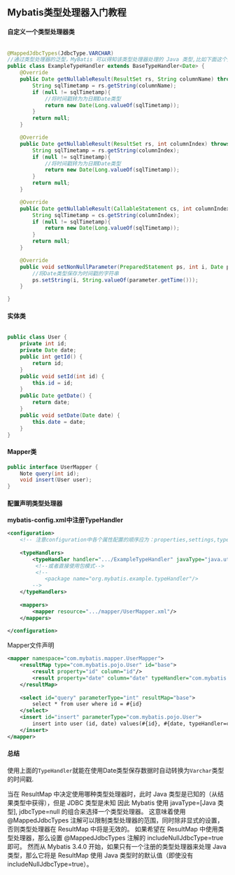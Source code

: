 ## Mybatis类型处理器入门教程

#### 自定义一个类型处理器类

```java

@MappedJdbcTypes(JdbcType.VARCHAR)
//通过类型处理器的泛型，MyBatis 可以得知该类型处理器处理的 Java 类型,比如下面这个类就是Date
public class ExampleTypeHandler extends BaseTypeHandler<Date> {
    @Override
    public Date getNullableResult(ResultSet rs, String columnName) throws SQLException {
        String sqlTimetamp = rs.getString(columnName);
        if (null != sqlTimetamp){
            //将时间戳转为为日期Date类型
            return new Date(Long.valueOf(sqlTimetamp));
        }
        return null;
    }

    @Override
    public Date getNullableResult(ResultSet rs, int columnIndex) throws SQLException {
        String sqlTimetamp = rs.getString(columnIndex);
        if (null != sqlTimetamp){
            //将时间戳转为为日期Date类型
            return new Date(Long.valueOf(sqlTimetamp));
        }
        return null;
    }

    @Override
    public Date getNullableResult(CallableStatement cs, int columnIndex) throws SQLException {
        String sqlTimetamp = cs.getString(columnIndex);
        if (null != sqlTimetamp){
            return new Date(Long.valueOf(sqlTimetamp));
        }
        return null;
    }

    @Override
    public void setNonNullParameter(PreparedStatement ps, int i, Date parameter,JdbcType jdbcType) throws SQLException {
        //将Date类型保存为时间戳的字符串
        ps.setString(i, String.valueOf(parameter.getTime()));
    }

}
```

#### 实体类

```java

public class User {
    private int id;
    private Date date;
    public int getId() {
        return id;
    }
    public void setId(int id) {
        this.id = id;
    }
    public Date getDate() {
        return date;
    }
    public void setDate(Date date) {
        this.date = date;
    }
}
```

#### Mapper类

```java
public interface UserMapper {
    Note query(int id);
    void insert(User user);
}
```



#### 配置声明类型处理器

**mybatis-config.xml中注册TypeHandler**

```xml
<configuration>
	<!-- 注意configuration中各个属性配置的顺序应为：properties,settings,typeAliases,typeHandlers,objectFactory,objectWrapperFactory,reflectorFactory,plugins,environments,databaseIdProvider,mappers)-->
    
    <typeHandlers>
        <typeHandler handler=".../ExampleTypeHandler" javaType="java.util.Date" jdbcType="VARCHAR"/>
         <!--或者直接使用包模式-->
         <!--
			<package name="org.mybatis.example.typeHandler"/>
		-->
    </typeHandlers>
      
    <mappers>
        <mapper resource=".../mapper/UserMapper.xml"/>
    </mappers>    
    
</configuration>

```

Mapper文件声明

```xml
<mapper namespace="com.mybatis.mapper.UserMapper">
    <resultMap type="com.mybatis.pojo.User" id="base">
        <result property="id" column="id"/>
        <result property="date" column="date" typeHandler="com.mybatis.util.ExampleTypeHandler"/>
    </resultMap>
    
    <select id="query" parameterType="int" resultMap="base">
        select * from user where id = #{id}
    </select>
    <insert id="insert" parameterType="com.mybatis.pojo.User">
        insert into user (id, date) values(#{id}, #{date, typeHandler=com.mybatis.util.ExampleTypeHandler})　　<!--使用自定义的TypeHandler插入数据-->
    </insert>
</mapper>
```



#### 总结

使用上面的`TypeHandler`就能在使用Date类型保存数据时自动转换为`Varchar`类型的时间戳.

当在 ResultMap 中决定使用哪种类型处理器时，此时 Java 类型是已知的（从结果类型中获得），但是 JDBC 类型是未知
因此 Mybatis 使用 javaType=[Java 类型], jdbcType=null 的组合来选择一个类型处理器。
这意味着使用 @MappedJdbcTypes 注解可以限制类型处理器的范围，同时除非显式的设置，否则类型处理器在 ResultMap 中将是无效的。 
如果希望在 ResultMap 中使用类型处理器，那么设置 @MappedJdbcTypes 注解的 includeNullJdbcType=true 即可。 
然而从 Mybatis 3.4.0 开始，如果只有一个注册的类型处理器来处理 Java 类型，那么它将是 ResultMap 使用 Java 类型时的默认值（即使没有 includeNullJdbcType=true）。 









































